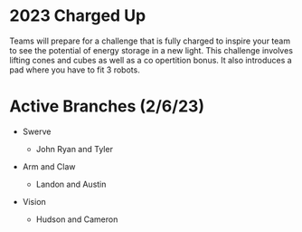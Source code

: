 # 2023 Charged Up
  Teams will prepare for a challenge that is fully charged to inspire your team to see the potential of energy storage in a new light. 
  This challenge involves lifting cones and cubes as well as a co opertition bonus. 
  It also introduces a pad where you have to fit 3 robots. 

# Active Branches (2/6/23)

  - Swerve
    - John Ryan and Tyler
 
  - Arm and Claw
    - Landon and Austin
 
  - Vision
    - Hudson and Cameron
